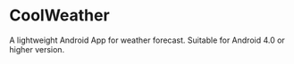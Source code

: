 # CoolWeather
A lightweight Android App for weather forecast.
Suitable for Android 4.0 or higher version.
